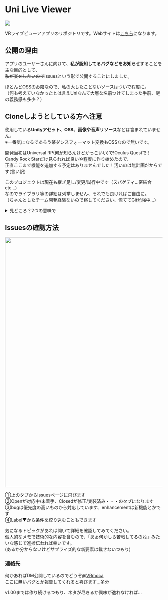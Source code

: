 # Uni Live Viewer
<img src="https://user-images.githubusercontent.com/86557651/161434522-03bb8a2f-899e-42a2-82fb-b2172381a42e.png" >  

VRライブビューアアプリのリポジトリです。Webサイトは[こちら](https://mocatea.github.io/UniLiveViewer/)になります。  

## 公開の理由
アプリのユーザーさんに向けて、**私が認知してるバグなどをお知らせ**することを主な目的として、  
~~私が楽をしたいので~~Issuesという形で公開することにしました。  

ほとんどOSSのお陰なので、私の大したことないソースはついで程度に。  
（何も考えていなかったとは言えUniなんて大層な名前つけてしまった手前、謎の義務感も多少？）  

## Cloneしようとしている方へ注意
使用している**Unityアセット、OSS、画像や音声リソース**などは含まれていません。  
※一番気になるであろう某ダンスフォーマット変換もOSSなので無いです。  

開発当初はUniversal RP(~~何か知らんけどかっこいい~~)で!Oculus Questで！  
Candy Rock Starだけ見られれば良いや程度に作り始めたので、  
正直ここまで機能を追加する予定はありませんでした！汚いのは無計画だからです(言い訳)  

このプロジェクトは現在も継ぎ足し/変更/試行中です（スパゲティ...密結合etc...)  
なのでライブラリ等の詳細は列挙しません、それでも良ければご自由に。  
（ちゃんとしたチーム開発経験ないので察してください、慌ててGit勉強中...）  

<details>  
<summary>見どころ？2つの意味で</summary>  
  
 ・触れるバネボタン、なんちゃって掴めるスライダー（眺めてる時間が長いので許されてる感の時代錯誤UI、趣味）  
 ・VRMの揺れモノに触れられるの含めて色々カスタマイズしてるとこ  
 ・URP対応のShader    
 ・AndroidManifest（Quest直下に専用フォルダ作りたいなら...~~せっかくのモバイルなのにPC使わせる人って~~）  
 ・Timelineのランタイムバインドとか(動いてるけど使い方は自信ない)  
 ・単一責任の原則できてない肥大化してしまったクラス達  
 ・OVRGrabberを半端に生かしてるが、作りが雑でバグのある掴み関係(0から作り直したい)   
 
 （でもモデルやステージの軽量化の方が専門外で苦労したのでそっちのがアピールポイントです...~~誰かBlenderやって~~）
</details>  

## Issuesの確認方法
<img src="https://user-images.githubusercontent.com/86557651/161434333-8069687a-3b76-4b2b-a16b-8c8d756b572e.jpg" width="800"> 

①上のタブからIssuesページに飛びます  
②Openが対応中/未着手、Closedが修正/実装済み・・・のタブになります  
③bugは優先度の高いものから対応しています、enhancementは新機能とかです  
④Label▼から条件を絞り込むこともできます  

気になるトピックがあれば開いて詳細を確認してみてください。  
個人的なメモで技術的な内容を含むので、「あぁ何かしら苦戦してるのね」みたいな感じで進捗伝われば幸いです。  
(あるか分からないけどサプライズ的な新要素は載せないつもり)

### 連絡先
何かあればDM公開しているのでどうぞ[@VRmoca](https://twitter.com/VRmoca)  
ここに無いバグとか報告してくれると喜びます...多分  

v1.00までは作り続けるつもり、ネタが尽きるか興味が逸れなければ...

